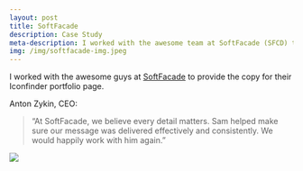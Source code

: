 ```yaml
---
layout: post
title: SoftFacade
description: Case Study
meta-description: I worked with the awesome team at SoftFacade (SFCD) to build their Iconfinder case study.
img: /img/softfacade-img.jpeg
---
```


I worked with the awesome guys at [SoftFacade](https://sfcd.com) to provide the copy for their Iconfinder portfolio page.

Anton Zykin, CEO:

>“At SoftFacade, we believe every detail matters. Sam helped make sure our message was delivered effectively and consistently. We would happily work with him again.”

<img src="/img/Iconfinder-Logo-Redesign-Case-Study-–-SoftFacade.jpg">
 